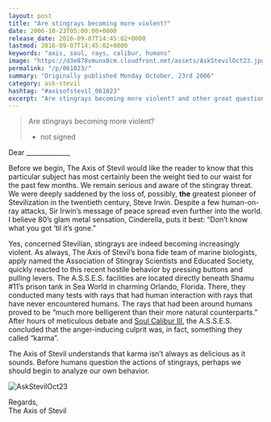 ```yaml
---
layout: post
title: "Are stingrays becoming more violent?"
date: 2006-10-23T05:00:00+0000
release_date: 2016-09-07T14:45:02+0000
lastmod: 2016-09-07T14:45:02+0000
keywords: "axis, soul, rays, calibur, humans"
image: "https://d3e878vmunx8cm.cloudfront.net/assets/AskStevilOct23.jpg"
permalink: "/p/061023/"
summary: "Originally published Monday October, 23rd 2006"
category: ask-stevil
hashtag: "#axisofstevil_061023"
excerpt: "Are stingrays becoming more violent? and other great questions from Monday October, 23rd 2006"
---
```


[p01]: https://d3e878vmunx8cm.cloudfront.net/assets/AskStevilOct23.jpg "AskStevilOct23"
> Are stingrays becoming more violent?  
> - not signed

Dear _____________,

Before we begin, The Axis of Stevil would like the reader to know that this particular subject has most certainly been the weight tied to our waist for the past few months.  We remain serious and aware of the stingray threat.  We were deeply saddened by the loss of, possibly, **the** greatest pioneer of Stevilization in the twentieth century, Steve Irwin. Despite a few human-on-ray attacks, Sir Irwin’s message of peace spread even further into the world.  I believe 80’s glam metal sensation, Cinderella, puts it best: “Don’t know what you got ‘til it’s gone.”

Yes, concerned Stevilian, stingrays are indeed becoming increasingly violent.  As always, The Axis of Stevil’s bona fide team of marine biologists, apply named the Association of Stingray Scientists and Educated Society, quickly reacted to this recent hostile behavior by pressing buttons and pulling levers. The A.S.S.E.S. facilities are located directly beneath Shamu #11’s prison tank in Sea World in charming Orlando, Florida. There, they conducted many tests with rays that had human interaction with rays that have never encountered humans.  The rays that had been around humans proved to be “much more belligerent than their more natural counterparts.”  After hours of meticulous debate and [Soul Calibur III](http://www.amazon.com/Namco-10035-Soul-Calibur-3/dp/B000935256/sr=8-1/qid=1161568786/ref=pd_bbs_1/104-6815956-7999959?ie=UTF8&s=videogames "Soul Calibur III"), the A.S.S.E.S. concluded that the anger-inducing culprit was, in fact, something they called “karma”.

The Axis of Stevil understands that karma isn’t always as delicious as it sounds.  Before humans question the actions of stingrays, perhaps we should begin to analyze our own behavior.

![AskStevilOct23][p01]

Regards,  
The Axis of Stevil
